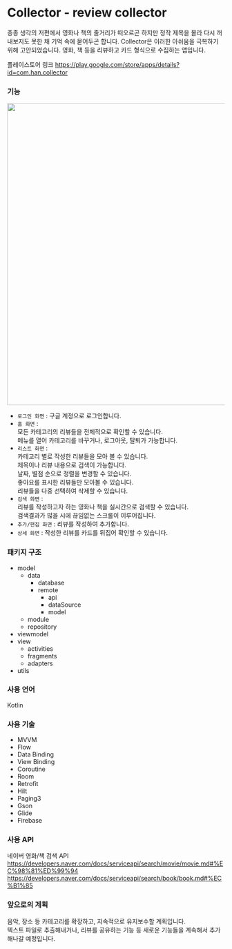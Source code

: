 # Collector - review collector

종종 생각의 저편에서 영화나 책의 줄거리가 떠오르곤 하지만 정작 제목을 몰라 다시 꺼내보지도 못한 채 기억 속에 묻어두곤 합니다. Collector은 이러한 아쉬움을 극복하기 위해 고안되었습니다. 영화, 책 등을 리뷰하고 카드 형식으로 수집하는 앱입니다.

플레이스토어 링크 https://play.google.com/store/apps/details?id=com.han.collector

### 기능
<img src="https://user-images.githubusercontent.com/81304917/180639588-0c882de1-3a45-440e-b739-d91a31c58c17.png" width="700">

- `로그인 화면` : 구글 계정으로 로그인합니다.  
- `홈 화면` :   
모든 카테고리의 리뷰들을 전체적으로 확인할 수 있습니다.  
메뉴를 열어 카테고리를 바꾸거나, 로그아웃, 탈퇴가 가능합니다.  
- `리스트 화면` :   
카테고리 별로 작성한 리뷰들을 모아 볼 수 있습니다.  
제목이나 리뷰 내용으로 검색이 가능합니다.  
날짜, 별점 순으로 정렬을 변경할 수 있습니다.  
좋아요를 표시한 리뷰들만 모아볼 수 있습니다.  
리뷰들을 다중 선택하여 삭제할 수 있습니다.
- `검색 화면` :   
리뷰를 작성하고자 하는 영화나 책을 실시간으로 검색할 수 있습니다.  
검색결과가 많을 시에 끊임없는 스크롤이 이루어집니다.
- `추가/편집 화면` : 리뷰를 작성하여 추가합니다.
- `상세 화면` : 작성한 리뷰를 카드를 뒤집어 확인할 수 있습니다. 

    

### 패키지 구조
- model
  - data
    - database
    - remote
        - api
        - dataSource
        - model
  - module
  - repository
- viewmodel
- view
  - activities
  - fragments
  - adapters
- utils

### 사용 언어
Kotlin

### 사용 기술
- MVVM
- Flow
- Data Binding
- View Binding
- Coroutine
- Room
- Retrofit
- Hilt
- Paging3
- Gson
- Glide
- Firebase

### 사용 API
네이버 영화/책 검색 API  
https://developers.naver.com/docs/serviceapi/search/movie/movie.md#%EC%98%81%ED%99%94  
https://developers.naver.com/docs/serviceapi/search/book/book.md#%EC%B1%85  




### 앞으로의 계획  
음악, 장소 등 카테고리를 확장하고, 지속적으로 유지보수할 계획입니다.  
텍스트 파일로 추출해내거나, 리뷰를 공유하는 기능 등 새로운 기능들을 계속해서 추가해나갈 예정입니다.
